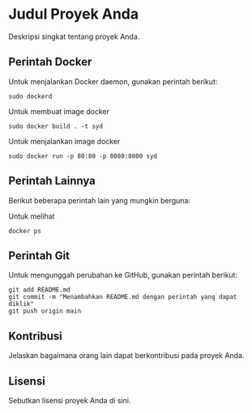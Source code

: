 # Judul Proyek Anda

Deskripsi singkat tentang proyek Anda.

## Perintah Docker

Untuk menjalankan Docker daemon, gunakan perintah berikut:

```shell
sudo dockerd
```
Untuk membuat image docker
```shell
sudo docker build . -t syd
```
Untuk menjalankan image docker
```shell
sudo docker run -p 80:80 -p 8080:8080 syd
```

## Perintah Lainnya

Berikut beberapa perintah lain yang mungkin berguna:

Untuk melihat
```shell
docker ps
```

## Perintah Git

Untuk mengunggah perubahan ke GitHub, gunakan perintah berikut:

```shell
git add README.md
git commit -m "Menambahkan README.md dengan perintah yang dapat diklik"
git push origin main
```

## Kontribusi

Jelaskan bagaimana orang lain dapat berkontribusi pada proyek Anda.

## Lisensi

Sebutkan lisensi proyek Anda di sini.
